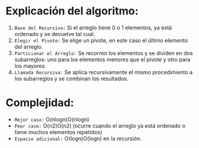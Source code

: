 # Explicación del algoritmo:
1. `Base del Recursivo:` Si el arreglo tiene 0 o 1 elementos, ya está ordenado y se devuelve tal cual.
2. `Elegir el Pivote:` Se elige un pivote, en este caso el último elemento del arreglo.
3. `Particionar el Arreglo:` Se recorren los elementos y se dividen en dos subarreglos: uno para los elementos menores que el pivote y otro para los mayores.
4. `Llamada Recursiva:` Se aplica recursivamente el mismo procedimiento a los subarreglos y se combinan los resultados.

# Complejidad:
- `Mejor caso:` O(nlog⁡n)O(nlogn)
- `Peor caso:` O(n2)O(n2) (ocurre cuando el arreglo ya está ordenado o tiene muchos elementos repetidos)
- `Espacio adicional:` O(log⁡n)O(logn) en la recursión.

